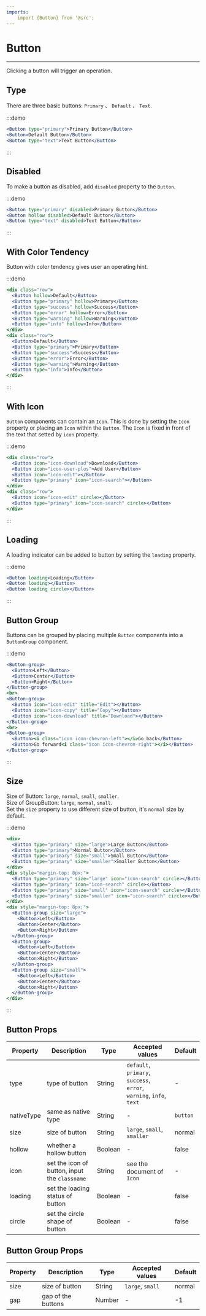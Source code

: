 ```yaml
---
imports:
    import {Button} from '@src';
---
```

# Button

----

Clicking a button will trigger an operation.

## Type

There are three basic buttons: `Primary` 、 `Default` 、 `Text`.

:::demo
```jsx
<Button type="primary">Primary Button</Button>
<Button>Default Button</Button>
<Button type="text">Text Button</Button>
```
:::

## Disabled

To make a button as disabled, add `disabled` property to the `Button`.

:::demo
```jsx
<Button type="primary" disabled>Primary Button</Button>
<Button hollow disabled>Default Button</Button>
<Button type="text" disabled>Text Button</Button>
```
:::

## With Color Tendency

Button with color tendency gives user an operating hint.

:::demo
```jsx
<div class="row">
  <Button hollow>Default</Button>
  <Button type="primary" hollow>Primary</Button>
  <Button type="success" hollow>Success</Button>
  <Button type="error" hollow>Error</Button>
  <Button type="warning" hollow>Warning</Button>
  <Button type="info" hollow>Info</Button>
</div>
<div class="row">
  <Button>Default</Button>
  <Button type="primary">Primary</Button>
  <Button type="success">Success</Button>
  <Button type="error">Error</Button>
  <Button type="warning">Warning</Button>
  <Button type="info">Info</Button>
</div>
```
:::

## With Icon

`Button` components can contain an `Icon`. This is done by setting the `Icon` property or placing an `Icon` within the `Button`. The `Icon` is fixed in front of the text that setted by `icon` property.

:::demo
```jsx
<div class="row">
  <Button icon="icon-download">Download</Button>
  <Button icon="icon-user-plus">Add User</Button>
  <Button icon="icon-edit"></Button>
  <Button type="primary" icon="icon-search"></Button>
</div>
<div class="row">
  <Button icon="icon-edit" circle></Button>
  <Button type="primary" icon="icon-search" circle></Button>
</div>
```
:::

## Loading

A loading indicator can be added to button by setting the `loading` property.

:::demo
```jsx
<Button loading>Loading</Button>
<Button loading></Button>
<Button loading circle></Button>
```
:::

## Button Group

Buttons can be grouped by placing multiple `Button` components into a `ButtonGroup` component.

:::demo
```jsx
<Button-group>
  <Button>Left</Button>
  <Button>Center</Button>
  <Button>Right</Button>
</Button-group>
<br>
<Button-group>
  <Button icon="icon-edit" title="Edit"></Button>
  <Button icon="icon-copy" title="Copy"></Button>
  <Button icon="icon-download" title="Download"></Button>
</Button-group>
<br>
<Button-group>
  <Button><i class="icon icon-chevron-left"></i>Go back</Button>
  <Button>Go forward<i class="icon icon-chevron-right"></i></Button>
</Button-group>
```
:::

## Size

Size of Button: `large`, `normal`, `small`, `smaller`.<br>
Size of GroupButton: `large`, `normal`, `small`.<br>
Set the `size` property to use different size of button, it's `normal` size by default.

:::demo
```jsx
<div>
  <Button type="primary" size="large">Large Button</Button>
  <Button type="primary">Normal Button</Button>
  <Button type="primary" size="small">Small Button</Button>
  <Button type="primary" size="smaller">Smaller Button</Button>
</div>
<div style="margin-top: 8px;">
  <Button type="primary" size="large" icon="icon-search" circle></Button>
  <Button type="primary" icon="icon-search" circle></Button>
  <Button type="primary" size="small" icon="icon-search" circle></Button>
  <Button type="primary" size="smaller" icon="icon-search" circle></Button>
</div>
<div style="margin-top: 8px;">
  <Button-group size="large">
    <Button>Left</Button>
    <Button>Center</Button>
    <Button>Right</Button>
  </Button-group>
  <Button-group>
    <Button>Left</Button>
    <Button>Center</Button>
    <Button>Right</Button>
  </Button-group>
  <Button-group size="small">
    <Button>Left</Button>
    <Button>Center</Button>
    <Button>Right</Button>
  </Button-group>
</div>
```
:::

## Button Props

| Property      | Description          | Type      | Accepted values                           | Default  |
|---------- |-------------- |---------- |--------------------------------  |-------- |
| type | type of button | String | `default`, `primary`, `success`, `error`, `warning`, `info`, `text` | - |
| nativeType | same as native type | String | - | `button` |
| size | size of button | String | `large`, `small`, `smaller` | normal |
| hollow | whether a hollow button | Boolean | - | false |
| icon | set the icon of button, input the `classname` | String | see the document of `Icon` | - |
| loading | set the loading status of button | Boolean | - | false |
| circle | set the circle shape of button | Boolean | - | false |

## Button Group Props

| Property      | Description          | Type      | Accepted values                           | Default  |
|---------- |-------------- |---------- |--------------------------------  |-------- |
| size | size of button | String | `large`, `small` | normal |
| gap | gap of the buttons | Number | - | -1 |

